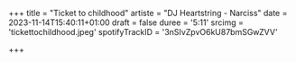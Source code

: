 +++
title = "Ticket to childhood"
artiste = "DJ Heartstring - Narciss"
date = 2023-11-14T15:40:11+01:00
draft = false
duree = '5:11'
srcimg = 'tickettochildhood.jpeg'
spotifyTrackID = '3nSIvZpvO6kU87bmSGwZVV'

+++

